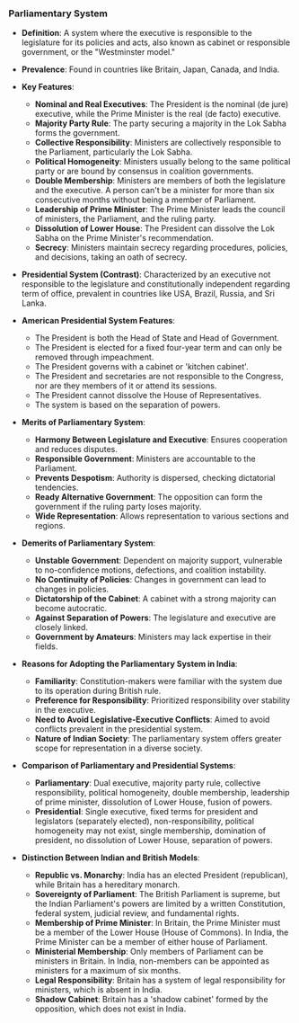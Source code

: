 ### Parliamentary System

*   **Definition**: A system where the executive is responsible to the legislature for its policies and acts, also known as cabinet or responsible government, or the "Westminster model."
*   **Prevalence**: Found in countries like Britain, Japan, Canada, and India.
*   **Key Features**:
    *   **Nominal and Real Executives**: The President is the nominal (de jure) executive, while the Prime Minister is the real (de facto) executive.
    *   **Majority Party Rule**: The party securing a majority in the Lok Sabha forms the government.
    *   **Collective Responsibility**: Ministers are collectively responsible to the Parliament, particularly the Lok Sabha.
    *   **Political Homogeneity**: Ministers usually belong to the same political party or are bound by consensus in coalition governments.
    *   **Double Membership**: Ministers are members of both the legislature and the executive. A person can't be a minister for more than six consecutive months without being a member of Parliament.
    *   **Leadership of Prime Minister**: The Prime Minister leads the council of ministers, the Parliament, and the ruling party.
    *   **Dissolution of Lower House**: The President can dissolve the Lok Sabha on the Prime Minister's recommendation.
    *   **Secrecy**: Ministers maintain secrecy regarding procedures, policies, and decisions, taking an oath of secrecy.

*   **Presidential System (Contrast)**: Characterized by an executive not responsible to the legislature and constitutionally independent regarding term of office, prevalent in countries like USA, Brazil, Russia, and Sri Lanka.
*   **American Presidential System Features**:
    *   The President is both the Head of State and Head of Government.
    *   The President is elected for a fixed four-year term and can only be removed through impeachment.
    *   The President governs with a cabinet or 'kitchen cabinet'.
    *   The President and secretaries are not responsible to the Congress, nor are they members of it or attend its sessions.
    *   The President cannot dissolve the House of Representatives.
    *   The system is based on the separation of powers.
*   **Merits of Parliamentary System**:
    *   **Harmony Between Legislature and Executive**: Ensures cooperation and reduces disputes.
    *   **Responsible Government**: Ministers are accountable to the Parliament.
    *   **Prevents Despotism**: Authority is dispersed, checking dictatorial tendencies.
    *   **Ready Alternative Government**: The opposition can form the government if the ruling party loses majority.
    *   **Wide Representation**: Allows representation to various sections and regions.
*   **Demerits of Parliamentary System**:
    *   **Unstable Government**: Dependent on majority support, vulnerable to no-confidence motions, defections, and coalition instability.
    *   **No Continuity of Policies**: Changes in government can lead to changes in policies.
    *   **Dictatorship of the Cabinet**: A cabinet with a strong majority can become autocratic.
    *   **Against Separation of Powers**: The legislature and executive are closely linked.
    *   **Government by Amateurs**: Ministers may lack expertise in their fields.
*   **Reasons for Adopting the Parliamentary System in India**:
    *   **Familiarity**: Constitution-makers were familiar with the system due to its operation during British rule.
    *   **Preference for Responsibility**: Prioritized responsibility over stability in the executive.
    *   **Need to Avoid Legislative-Executive Conflicts**: Aimed to avoid conflicts prevalent in the presidential system.
    *   **Nature of Indian Society**: The parliamentary system offers greater scope for representation in a diverse society.

*   **Comparison of Parliamentary and Presidential Systems**:
    *   **Parliamentary**: Dual executive, majority party rule, collective responsibility, political homogeneity, double membership, leadership of prime minister, dissolution of Lower House, fusion of powers.
    *   **Presidential**: Single executive, fixed terms for president and legislators (separately elected), non-responsibility, political homogeneity may not exist, single membership, domination of president, no dissolution of Lower House, separation of powers.
*   **Distinction Between Indian and British Models**:
    *   **Republic vs. Monarchy**: India has an elected President (republican), while Britain has a hereditary monarch.
    *   **Sovereignty of Parliament**: The British Parliament is supreme, but the Indian Parliament's powers are limited by a written Constitution, federal system, judicial review, and fundamental rights.
    *   **Membership of Prime Minister**: In Britain, the Prime Minister must be a member of the Lower House (House of Commons). In India, the Prime Minister can be a member of either house of Parliament.
    *   **Ministerial Membership**: Only members of Parliament can be ministers in Britain. In India, non-members can be appointed as ministers for a maximum of six months.
    *   **Legal Responsibility**: Britain has a system of legal responsibility for ministers, which is absent in India.
    *   **Shadow Cabinet**: Britain has a 'shadow cabinet' formed by the opposition, which does not exist in India.